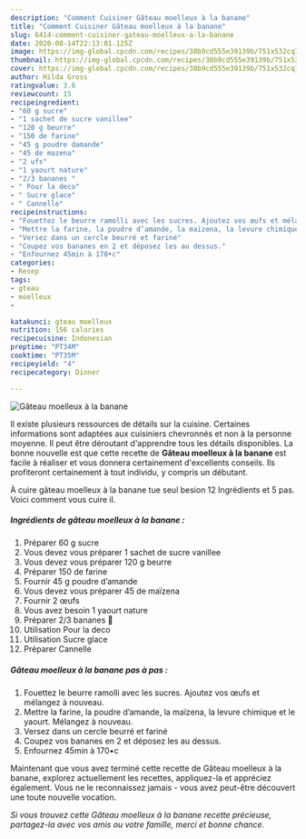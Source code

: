 ```yaml
---
description: "Comment Cuisiner Gâteau moelleux à la banane"
title: "Comment Cuisiner Gâteau moelleux à la banane"
slug: 6414-comment-cuisiner-gateau-moelleux-a-la-banane
date: 2020-08-14T22:13:01.125Z
image: https://img-global.cpcdn.com/recipes/38b9cd555e39139b/751x532cq70/gateau-moelleux-a-la-banane-photo-principale-de-la-recette.jpg
thumbnail: https://img-global.cpcdn.com/recipes/38b9cd555e39139b/751x532cq70/gateau-moelleux-a-la-banane-photo-principale-de-la-recette.jpg
cover: https://img-global.cpcdn.com/recipes/38b9cd555e39139b/751x532cq70/gateau-moelleux-a-la-banane-photo-principale-de-la-recette.jpg
author: Hilda Gross
ratingvalue: 3.6
reviewcount: 15
recipeingredient:
- "60 g sucre"
- "1 sachet de sucre vanillee"
- "120 g beurre"
- "150 de farine"
- "45 g poudre damande"
- "45 de mazena"
- "2 ufs"
- "1 yaourt nature"
- "2/3 bananes "
- " Pour la deco"
- " Sucre glace"
- " Cannelle"
recipeinstructions:
- "Fouettez le beurre ramolli avec les sucres. Ajoutez vos œufs et mélangez à nouveau."
- "Mettre la farine, la poudre d’amande, la maïzena, la levure chimique et le yaourt. Mélangez à nouveau."
- "Versez dans un cercle beurré et fariné"
- "Coupez vos bananes en 2 et déposez les au dessus."
- "Enfournez 45min à 170•c"
categories:
- Resep
tags:
- gteau
- moelleux
- 

katakunci: gteau moelleux  
nutrition: 156 calories
recipecuisine: Indonesian
preptime: "PT34M"
cooktime: "PT35M"
recipeyield: "4"
recipecategory: Dinner

---
```



![Gâteau moelleux à la banane](https://img-global.cpcdn.com/recipes/38b9cd555e39139b/751x532cq70/gateau-moelleux-a-la-banane-photo-principale-de-la-recette.jpg)

Il existe plusieurs ressources de détails sur la cuisine. Certaines informations sont adaptées aux cuisiniers chevronnés et non à la personne moyenne. Il peut être déroutant d'apprendre tous les détails disponibles. La bonne nouvelle est que cette recette de <strong> Gâteau moelleux à la banane </strong> est facile à réaliser et vous donnera certainement d'excellents conseils. Ils profiteront certainement à tout individu, y compris un débutant.

<!--inarticleads1-->

À cuire gâteau moelleux à la banane tue seul besion 12 Ingrédients et 5 pas. Voici comment vous cuire il.

##### Ingrédients de gâteau moelleux à la banane :

1. Préparer 60 g sucre
1. Vous devez vous préparer 1 sachet de sucre vanillee
1. Vous devez vous préparer 120 g beurre
1. Préparer 150 de farine
1. Fournir 45 g poudre d’amande
1. Vous devez vous préparer 45 de maïzena
1. Fournir 2 œufs
1. Vous avez besoin 1 yaourt nature
1. Préparer 2/3 bananes 🍌
1. Utilisation  Pour la deco
1. Utilisation  Sucre glace
1. Préparer  Cannelle




<!--inarticleads2-->

##### Gâteau moelleux à la banane pas à pas :

1. Fouettez le beurre ramolli avec les sucres. Ajoutez vos œufs et mélangez à nouveau.
1. Mettre la farine, la poudre d’amande, la maïzena, la levure chimique et le yaourt. Mélangez à nouveau.
1. Versez dans un cercle beurré et fariné
1. Coupez vos bananes en 2 et déposez les au dessus.
1. Enfournez 45min à 170•c




<!--inarticleads1-->

<p>
Maintenant que vous avez terminé cette recette de Gâteau moelleux à la banane, explorez actuellement les recettes, appliquez-la et appréciez également. Vous ne le reconnaissez jamais - vous avez peut-être découvert une toute nouvelle vocation.
</p>

<p>
<i>Si vous trouvez cette Gâteau moelleux à la banane recette précieuse, partagez-la avec vos amis ou votre famille, merci et bonne chance.</i>
</p>
